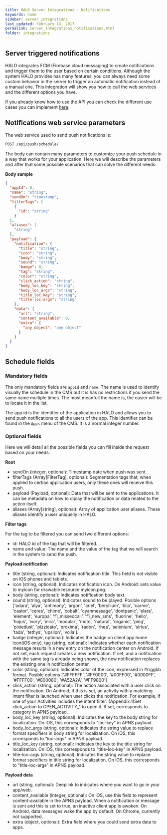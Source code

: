 ```yaml
---
title: HALO Server Integrations - Notifications
keywords: home
sidebar: server_integrations
last_updated: February 13, 2017
permalink: server_integrations_notifications.html
folder: integrations
---
```


## Server triggered notifications

HALO integrates FCM (Firebase cloud messaging) to create notifications and trigger them to the user based on certain conditions. Although the system HALO provides has many features,
you can always need some custom behavior in the server to trigger an automatic notification instead of a manual one. This integration will show you how to call the web services
and the different options you have.

If you already know how to use the API you can check the different use cases you can implement [here](./server_integrations_notifications_usecases.html).

## Notifications web service parameters

The web service used to send push notifications is:

```sh
POST /api/push/schedule/
```

The body can contain many parameters to customize your push schedule in a way that works for your application. Here we will describe the
parameters and after that some possible scenarios that can solve the different needs.

**Body sample**

```json
{
  "appId": 0,
  "name": "string",
  "sendOn": "timestamp",
  "filterTags": [
    {
      "id": "string"
    }
  ],
  "aliases": [
    "string"
  ],
  "payload": {
    "notification": {
      "title": "string",
      "icon": "string",
      "body": "string",
      "sound": "string",
      "badge": 0,
      "tag": "string",
      "color": "string",
      "click_action": "string",
      "body_loc_key": "string",
      "body_loc_args": "string",
      "title_loc_key": "string",
      "title-loc-args": "string"
    },
    "data": {
      "url": "string",
      "content_available": 0,
      "extra": {
        "any object": "any object"
      }
    }
  }
}
```

## Schedule fields

### Mandatory fields

The only mandatory fields are ```appId``` and  ```name```. The name is used to identify visually the schedule in the CMS but it is
has no restrictions if you send the same name multiple times. The most meanfull the name is, the easier will be to locate it in the list.

The app id is the identifier of the application in HALO and allows you to send push notifications to all the users of the app. This identifier
can be found in the ```Apps``` menu of the CMS. It is a normal integer number.

### Optional fields

Here we will detail all the possible fields you can fill inside the request based on your needs:

**Root**

- sendOn (integer, optional): Timestamp date when push was sent.
- filterTags (Array[FilterTag], optional): Segmentation tags that, when applied to certian application users, only these ones will receive this push.
- payload (Payload, optional): Data that will be sent to the applications. It can be metadata on how to diplay the notification or data related to the action itself.
- aliases (Array[string], optional): Array of application user aliases. These aliases identify a user uniquelly in HALO.

**Filter tags**

For the tag to be filtered you can send two different options:
- id: HALO id of the tag that will be filtered.
- name and value: The name and the value of the tag that we will search in the system to send the push.

**Payload notification**

- title (string, optional): Indicates notification title. This field is not visible on iOS phones and tablets.
- icon (string, optional): Indicates notification icon. On Android: sets value to myicon for drawable resource myicon.png.
- body (string, optional): Indicates notification body text.
- sound (string, optional): Indicates sound to be played. Posible options ['adara', 'alya', 'antimony', 'argon', 'ariel', 'beryllium', 'blip', 'carme', 'castor', 'ceres', 'chime', 'cobalt', 'cyanmessage', 'dontpanic', 'elara', 'element', 'europa', 'f1_missedcall', 'f1_new_sms', 'fluorine', 'hello', 'hojus', 'ivory', 'mira', 'modular', 'moto', 'natural', 'organic', 'ping', 'pixiedust', 'pizzicato', 'proxima', 'radon', 'rhea', 'selenium', 'sirius', 'tada', 'tethys', 'upsilon', 'voila'].
- badge (integer, optional): Indicates the badge on client app home icon(iOS only).
tag (string, optional): Indicates whether each notification message results in a new entry on the notification center on Android. If not set, each request creates a new notification. If set, and a notification with the same tag is already being shown, the new notification replaces the existing one in notification center.
- color (string, optional): Indicates color of the icon, expressed in #rrggbb format. Posible options ['#FFFFFF', '#FF0000', '#00FF00', '#0000FF', '#FFFF00', '#800080', '#A52A2A', '#FF9800']
- click_action (string, optional): The action associated with a user click on the notification. On Android, if this is set, an activity with a matching intent filter is launched when user clicks the notification. For example, if one of your Activities includes the intent filter: (Appendix:1)Set click_action to OPEN_ACTIVITY_1 to open it. If set, corresponds to category in APNS payload.
- body_loc_key (string, optional): Indicates the key to the body string for localization. On iOS, this corresponds to "loc-key" in APNS payload.
- body_loc_args (string, optional): Indicates the string value to replace format specifiers in body string for localization. On iOS, this corresponds to "loc-args" in APNS payload.
- title_loc_key (string, optional): Indicates the key to the title string for localization. On iOS, this corresponds to "title-loc-key" in APNS payload.
- title-loc-args (string, optional): Indicates the string value to replace format specifiers in title string for localization. On iOS, this corresponds to "title-loc-args" in APNS payload.

**Payload data**

- url (string, optional): Deeplink to indicates where you want to go in your app/web.
- content_available (integer, optional): On iOS, use this field to represent content-available in the APNS payload. When a notification or message is sent and this is set to true, an inactive client app is awoken. On Android, data messages wake the app by default. On Chrome, currently not supported.
- extra (object, optional): Extra field where you could send extra data to apps.

